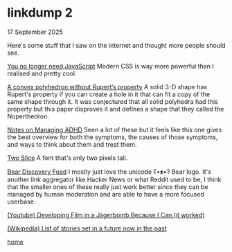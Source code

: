 # linkdump 2

17 September 2025

Here's some stuff that I saw on the internet and thought more people should see.

[You no longer need JavaScript](https://lyra.horse/blog/2025/08/you-dont-need-js/) Modern CSS is way more powerful than I realised and pretty cool.

[A convex polyhedron without Rupert’s property](https://arxiv.org/pdf/2508.18475) A solid 3-D shape has Rupert's property if you can create a hole in it that can fit a copy of the same shape through it. It was conjectured that all solid polyhedra had this property but this paper disproves it and defines a shape that they called the Noperthedron.

[Notes on Managing ADHD](https://borretti.me/article/notes-on-managing-adhd) Seen a lot of these but it feels like this one gives the best overview for both the symptoms, the causes of those symptoms, and ways to think about them and treat them.

[Two Slice](https://joefatula.com/twoslice.html) A font that's only two pixels tall.

[Bear Discovery Feed](https://bearblog.dev/discover/) I mostly just love the unicode ʕ•ᴥ•ʔ Bear logo. It's another link aggregator like Hacker News or what Reddit used to be, I think that the smaller ones of these really just work better since they can be managed by human moderation and are able to have a more focused userbase.

[(Youtube) Developing Film in a Jägerbomb Because I Can (it worked)](https://www.youtube.com/watch?v=5_Oja2mpYqg)

[(Wikipedia) List of stories set in a future now in the past](https://en.m.wikipedia.org/wiki/List_of_stories_set_in_a_future_now_in_the_past)

[home](../index.html)
